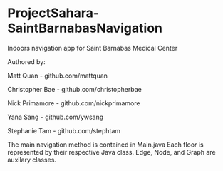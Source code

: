 # ProjectSahara-SaintBarnabasNavigation
Indoors navigation app for Saint Barnabas Medical Center

Authored by:

Matt Quan - github.com/mattquan

Christopher Bae - github.com/christopherbae

Nick Primamore - github.com/nickprimamore

Yana Sang - github.com/ywsang

Stephanie Tam - github.com/stephtam

The main navigation method is contained in Main.java
Each floor is represented by their respective Java class.
Edge, Node, and Graph are auxilary classes.

